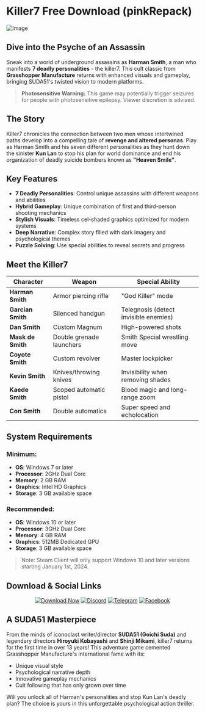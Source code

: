 # Killer7 Free Download (pinkRepack)

![image](https://github.com/user-attachments/assets/b36a9201-3904-411f-b852-3aa21053bdc9)

## Dive into the Psyche of an Assassin

Sneak into a world of underground assassins as **Harman Smith**, a man who manifests **7 deadly personalities** - the killer7. This cult classic from **Grasshopper Manufacture** returns with enhanced visuals and gameplay, bringing SUDA51's twisted vision to modern platforms.

> **Photosensitive Warning:** This game may potentially trigger seizures for people with photosensitive epilepsy. Viewer discretion is advised.

## The Story

Killer7 chronicles the connection between two men whose intertwined paths develop into a compelling tale of **revenge and altered personas**. Play as Harman Smith and his seven different personalities as they hunt down the sinister **Kun Lan** to stop his plan for world dominance and end his organization of deadly suicide bombers known as **"Heaven Smile"**.

## Key Features

- **7 Deadly Personalities**: Control unique assassins with different weapons and abilities
- **Hybrid Gameplay**: Unique combination of first and third-person shooting mechanics
- **Stylish Visuals**: Timeless cel-shaded graphics optimized for modern systems
- **Deep Narrative**: Complex story filled with dark imagery and psychological themes
- **Puzzle Solving**: Use special abilities to reveal secrets and progress

## Meet the Killer7

| Character | Weapon | Special Ability |
|-----------|--------|-----------------|
| **Harman Smith** | Armor piercing rifle | "God Killer" mode |
| **Garcian Smith** | Silenced handgun | Telegnosis (detect invisible enemies) |
| **Dan Smith** | Custom Magnum | High-powered shots |
| **Mask de Smith** | Double grenade launchers | Smith Special wrestling move |
| **Coyote Smith** | Custom revolver | Master lockpicker |
| **Kevin Smith** | Knives/throwing knives | Invisibility when removing shades |
| **Kaede Smith** | Scoped automatic pistol | Blood magic and long-range zoom |
| **Con Smith** | Double automatics | Super speed and echolocation |

## System Requirements

### Minimum:
- **OS**: Windows 7 or later
- **Processor**: 2GHz Dual Core
- **Memory**: 2 GB RAM
- **Graphics**: Intel HD Graphics
- **Storage**: 3 GB available space

### Recommended:
- **OS**: Windows 10 or later
- **Processor**: 3GHz Dual Core
- **Memory**: 4 GB RAM
- **Graphics**: 512MB Dedicated GPU
- **Storage**: 3 GB available space

> Note: Steam Client will only support Windows 10 and later versions starting January 1st, 2024.

## Download & Social Links

<div align="center">

[![Download Now](https://img.shields.io/badge/Download-Now-brightgreen?style=for-the-badge&logo=steam)](https://store.steampowered.com/app/868520/killer7/)
[![Discord](https://img.shields.io/badge/Join_Discord-5865F2?style=for-the-badge&logo=discord&logoColor=white)](https://discord.com/invite/t4kmCEQP2x)
[![Telegram](https://img.shields.io/badge/Telegram-2CA5E0?style=for-the-badge&logo=telegram&logoColor=white)](https://t.me/pinkrepack)
[![Facebook](https://img.shields.io/badge/Facebook-1877F2?style=for-the-badge&logo=facebook&logoColor=white)](https://www.facebook.com/groups/pinkrepacks)

</div>

## A SUDA51 Masterpiece

From the minds of iconoclast writer/director **SUDA51 (Goichi Suda)** and legendary directors **Hiroyuki Kobayashi** and **Shinji Mikami**, killer7 returns for the first time in over 13 years! This adventure game cemented Grasshopper Manufacture's international fame with its:

- Unique visual style
- Psychological narrative depth
- Innovative gameplay mechanics
- Cult following that has only grown over time

Will you unlock all of Harman's personalities and stop Kun Lan's deadly plan? The choice is yours in this unforgettable psychological action thriller.
